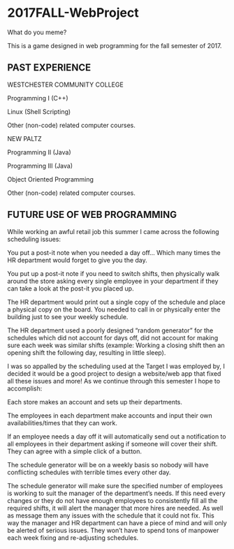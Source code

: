 # 2017FALL-WebProject
What do you meme?

This is a game designed in web programming for the fall semester of 2017.

## PAST EXPERIENCE
WESTCHESTER COMMUNITY COLLEGE

Programming I (C++)

Linux (Shell Scripting)

Other (non-code) related computer courses.

NEW PALTZ

Programming II (Java)

Programming III (Java)

Object Oriented Programming

Other (non-code) related computer courses.

## FUTURE USE OF WEB PROGRAMMING
While working an awful retail job this summer I came across the following scheduling issues:

You put a post-it note when you needed a day off… Which many times the HR department would forget to give you the day.

You put up a post-it note if you need to switch shifts, then physically walk around the store asking every single employee in your department if they can take a look at the post-it you placed up.

The HR department would print out a single copy of the schedule and place a physical copy on the board. You needed to call in or physically enter the building just to see your weekly schedule. 

The HR department used a poorly designed “random generator” for the schedules which did not account for days off, did not account for making sure each week was similar shifts (example: Working a closing shift then an opening shift the following day, resulting in little sleep). 

I was so appalled by the scheduling used at the Target I was employed by, I decided it would be a good project to design a website/web app that fixed all these issues and more! As we continue through this semester I hope to accomplish:

Each store makes an account and sets up their departments.

The employees in each department make accounts and input their own availabilities/times that they can work.

If an employee needs a day off it will automatically send out a notification to all employees in their department asking if someone will cover their shift. They can agree with a simple click of a button.

The schedule generator will be on a weekly basis so nobody will have conflicting schedules with terrible times every other day.

The schedule generator will make sure the specified number of employees is working to suit the manager of the department’s needs. If this need every changes or they do not have enough employees to consistently fill all the required shifts, it will alert the manager that more hires are needed. As well as message them any issues with the schedule that it could not fix. This way the manager and HR department can have a piece of mind and will only be alerted of serious issues. They won’t have to spend tons of manpower each week fixing and re-adjusting schedules. 
